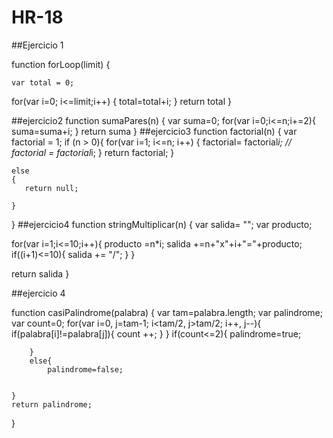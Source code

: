 # HR-18
##Ejercicio 1


function forLoop(limit) {

    var total = 0;
    
for(var i=0; i<=limit;i++)
    {
        total=total+i;
    }
    return total
}

##ejercicio2
function sumaPares(n) {
var suma=0;
    for(var i=0;i<=n;i+=2){
        suma=suma+i;
    }
    return suma
}
##ejercicio3
function factorial(n) {
    var factorial = 1;
   if (n > 0){
       for(var i=1; i<=n; i++)
        {
            factorial= factorial*i;              // factorial = factorial*i;
        }
       return factorial;
   }
        

    else
    {
       return null; 
        
    }

    
}
##ejercicio4 
function stringMultiplicar(n) {
    var salida= "";
    var producto;

   for(var i=1;i<=10;i++){
       producto =n*i;
       salida +=n+"x"+i+"="+producto;
       if((i+1)<=10){
    salida += "/";
        }
   } 
    

return salida
}

##ejercicio 4

function casiPalindrome(palabra) {
 var tam=palabra.length;
    var palindrome;
    var count=0;
    for(var i=0, j=tam-1; i<tam/2, j>tam/2; i++, j--){
        if(palabra[i]!=palabra[j]){
            count ++;
        }
    }
        if(count<=2){
            palindrome=true;
            
        }
        else{
            palindrome=false;
        
        
    }
    return palindrome;
}
